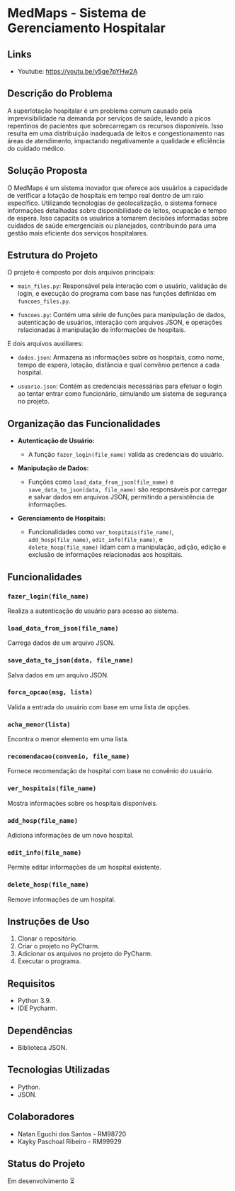 # MedMaps - Sistema de Gerenciamento Hospitalar

## Links
* Youtube: https://youtu.be/v5ge7pYHw2A

## Descrição do Problema

A superlotação hospitalar é um problema comum causado pela imprevisibilidade na demanda por serviços de saúde, levando a picos repentinos de pacientes que sobrecarregam os recursos disponíveis. Isso resulta em uma distribuição inadequada de leitos e congestionamento nas áreas de atendimento, impactando negativamente a qualidade e eficiência do cuidado médico.

## Solução Proposta

O MedMaps é um sistema inovador que oferece aos usuários a capacidade de verificar a lotação de hospitais em tempo real dentro de um raio específico. Utilizando tecnologias de geolocalização, o sistema fornece informações detalhadas sobre disponibilidade de leitos, ocupação e tempo de espera. Isso capacita os usuários a tomarem decisões informadas sobre cuidados de saúde emergenciais ou planejados, contribuindo para uma gestão mais eficiente dos serviços hospitalares.

## Estrutura do Projeto

O projeto é composto por dois arquivos principais:

* `main_files.py`: Responsável pela interação com o usuário, validação de login, e execução do programa com base nas funções definidas em `funcoes_files.py`.

* `funcoes.py`: Contém uma série de funções para manipulação de dados, autenticação de usuários, interação com arquivos JSON, e operações relacionadas à manipulação de informações de hospitais.

E dois arquivos auxiliares:

* `dados.json`: Armazena as informações sobre os hospitais, como nome, tempo de espera, lotação, distância e qual convênio pertence a cada hospital.

* `usuario.json`: Contém as credenciais necessárias para efetuar o login ao tentar entrar como funcionário, simulando um sistema de segurança no projeto.


## Organização das Funcionalidades

* <b>Autenticação de Usuário:</b>

    * A função `fazer_login(file_name)` valida as credenciais do usuário.

* <b>Manipulação de Dados:</b>

    * Funções como `load_data_from_json(file_name)` e `save_data_to_json(data, file_name)` são responsáveis por carregar e salvar dados em arquivos JSON, permitindo a persistência de informações.

* <b>Gerenciamento de Hospitais:</b>

    * Funcionalidades como `ver_hospitais(file_name)`, `add_hosp(file_name)`, `edit_info(file_name)`, e `delete_hosp(file_name)` lidam com a manipulação, adição, edição e exclusão de informações relacionadas aos hospitais.


## Funcionalidades

### `fazer_login(file_name)`
Realiza a autenticação do usuário para acesso ao sistema.

### `load_data_from_json(file_name)`
Carrega dados de um arquivo JSON.

### `save_data_to_json(data, file_name)`
Salva dados em um arquivo JSON.

### `forca_opcao(msg, lista)`
Valida a entrada do usuário com base em uma lista de opções.

### `acha_menor(lista)`
Encontra o menor elemento em uma lista.

### `recomendacao(convenio, file_name)`
Fornece recomendação de hospital com base no convênio do usuário.

### `ver_hospitais(file_name)`
Mostra informações sobre os hospitais disponíveis.

### `add_hosp(file_name)`
Adiciona informações de um novo hospital.

### `edit_info(file_name)`
Permite editar informações de um hospital existente.

### `delete_hosp(file_name)`
Remove informações de um hospital.

## Instruções de Uso

1. Clonar o repositório.
2. Criar o projeto no PyCharm.
3. Adicionar os arquivos no projeto do PyCharm.
4. Executar o programa.

## Requisitos

- Python 3.9.
- IDE Pycharm.

## Dependências

- Biblioteca JSON.

## Tecnologias Utilizadas

- Python.
- JSON.

## Colaboradores

- Natan Eguchi dos Santos - RM98720
- Kayky Paschoal Ribeiro - RM99929

## Status do Projeto

Em desenvolvimento :hourglass_flowing_sand:

